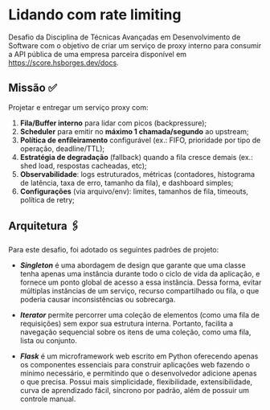 # Lidando com rate limiting

Desafio da Disciplina de Técnicas Avançadas em Desenvolvimento de Software com o objetivo de criar um serviço de proxy interno para consumir a API pública de uma empresa parceira disponível em https://score.hsborges.dev/docs.

## Missão ✅

Projetar e entregar um serviço proxy com:

1. **Fila/Buffer interno** para lidar com picos (backpressure);
2. **Scheduler** para emitir no **máximo 1 chamada/segundo** ao upstream;
3. **Política de enfileiramento** configurável (ex.: FIFO, prioridade por tipo de operação, deadline/TTL);
4. **Estratégia de degradação** (fallback) quando a fila cresce demais (ex.: shed load, respostas cacheadas, etc);
5. **Observabilidade**: logs estruturados, métricas (contadores, histograma de latência, taxa de erro, tamanho da fila), e dashboard simples;
6. **Configurações** (via arquivo/env): limites, tamanhos de fila, timeouts, política de retry;

## Arquitetura 🖇️

Para este desafio, foi adotado os seguintes padrões de projeto:

- **_Singleton_** é uma abordagem de design que garante que uma classe tenha apenas uma instância durante todo o ciclo de vida da aplicação, e fornece um ponto global de acesso a essa instância. Dessa forma, evitar múltiplas instâncias de um serviço, recurso compartilhado ou fila, o que poderia causar inconsistências ou sobrecarga.
- **_Iterator_** permite percorrer uma coleção de elementos (como uma fila de requisições) sem expor sua estrutura interna. Portanto, facilita a navegação sequencial sobre os itens de uma coleção, como uma fila, lista ou conjunto.

- **_Flask_** é um microframework web escrito em Python oferecendo apenas os componentes essenciais para construir aplicações web fazendo o mínimo necessário, e permitindo que o desenvolvedor adicione apenas o que precisa. Possui mais simplicidade, flexibilidade, extensibilidade, curva de aprendizado fácil, síncrono por padrão, além de possuir um controle manual.
